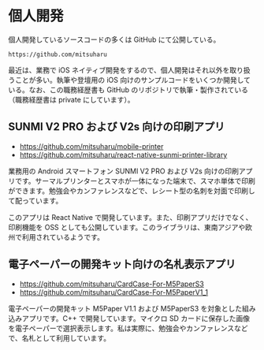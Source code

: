 # 個人開発

個人開発しているソースコードの多くは GitHub にて公開している。

```url
https://github.com/mitsuharu
```

最近は、業務で iOS ネイティブ開発をするので、個人開発はそれ以外を取り扱うことが多い。執筆や登壇用の iOS 向けのサンプルコードをいくつか開発している。なお、この職務経歴書も GitHub のリポジトリで執筆・製作されている（職務経歴書は private にしています）。

## SUNMI V2 PRO および V2s 向けの印刷アプリ

- https://github.com/mitsuharu/mobile-printer
- https://github.com/mitsuharu/react-native-sunmi-printer-library

業務用の Android スマートフォン SUNMI V2 PRO および V2s 向けの印刷アプリです。サーマルプリンターとスマホが一体になった端末で、スマホ単体で印刷ができます。勉強会やカンファレンスなどで、レシート型の名刺を対面で印刷して配っています。

このアプリは React Native で開発しています。また、印刷アプリだけでなく、印刷機能を OSS としても公開しています。このライブラリは、東南アジアや欧州で利用されているようです。

## 電子ペーパーの開発キット向けの名札表示アプリ

- https://github.com/mitsuharu/CardCase-For-M5PaperS3
- https://github.com/mitsuharu/CardCase-For-M5PaperV1_1

電子ペーパーの開発キット M5Paper V1.1 および M5PaperS3 を対象とした組み込みアプリです。C++ で開発しています。マイクロ SD カードに保存した画像を電子ペーパーで選択表示します。私は実際に、勉強会やカンファレンスなどで、名札として利用しています。
